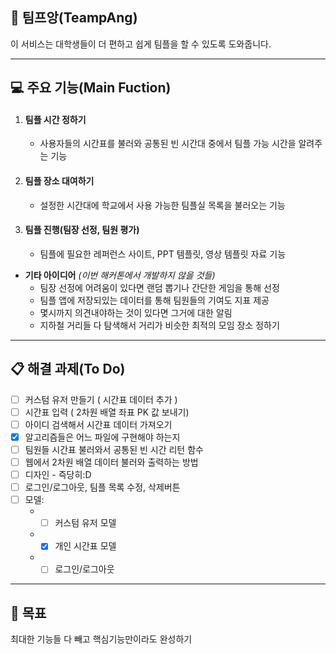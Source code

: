 ## :speech_balloon: 팀프앙(TeampAng)
이 서비스는 대학생들이 더 편하고 쉽게 팀플을 할 수 있도록 도와줍니다.

---

## :computer: 주요 기능(Main Fuction)
1. #### __팀플 시간 정하기__
   * 사용자들의 시간표를 불러와 공통된 빈 시간대 중에서 팀플 가능 시간을 알려주는 기능
1. #### __팀플 장소 대여하기__
   * 설정한 시간대에 학교에서 사용 가능한 팀플실 목록을 불러오는 기능
1. #### __팀플 진행__(팀장 선정, 팀원 평가)
   * 팀플에 필요한 레퍼런스 사이트, PPT 템플릿, 영상 템플릿 자료 기능

* __기타 아이디어__ *(이번 해커톤에서 개발하지 않을 것들)*
   * 팀장 선정에 어려움이 있다면 랜덤 뽑기나 간단한 게임을 통해 선정
   * 팀플 앱에 저장되있는 데이터를 통해 팀원들의 기여도 지표 제공 
   * 몇시까지 의견내야하는 것이 있다면 그거에 대한 알림
   * 지하철 거리들 다 탐색해서 거리가 비슷한 최적의 모임 장소 정하기
      
      
---      
## :clipboard: 해결 과제(To Do)
- [ ] 커스텀 유저 만들기 ( 시간표 데이터 추가 )
- [ ] 시간표 입력 ( 2차원 배열 좌표 PK 값 보내기)
- [ ] 아이디 검색해서 시간표 데이터 가져오기
- [x] 알고리즘들은 어느 파일에 구현해야 하는지
- [ ] 팀원들 시간표 불러와서 공통된 빈 시간 리턴 함수
- [ ] 웹에서 2차원 배열 데이터 불러와 출력하는 방법
- [ ] 디자인 - 즉당히:D
- [ ] 로그인/로그아웃, 팀플 목록 수정, 삭제버튼
- [ ] 모델:
  * - [ ] 커스텀 유저 모델
  * - [x] 개인 시간표 모델
  * - [ ] 로그인/로그아웃
  
---
## :checkered_flag: 목표
최대한 기능들 다 빼고 핵심기능만이라도 완성하기
  
